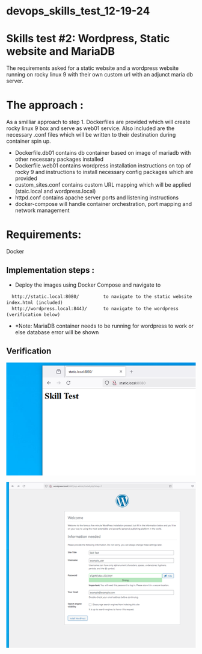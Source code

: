 # devops_skills_test_12-19-24

# Skills test #2: Wordpress, Static website  and MariaDB   

The requirements asked for a static website and a wordpress website running on rocky linux 9 with their own custom url with an adjunct maria db server. 


# The approach :
As a smilliar approach to step 1. Dockerfiles are provided which will create rocky linux 9 box and serve as web01 service. Also included are the necessary .conf files which will be written to their destination during container spin up. 

 - Dockerfile.db01 contains db container based on image of mariadb with other necessary packages installed 
 - Dockerfile.web01 contains wordpress installation instructions on top of rocky 9 and instructions to install necessary config packages which are provided  
 - custom_sites.conf contains custom URL mapping which will be applied (staic.local and wordpress.local)
 - httpd.conf contains apache server ports and listening instructions 
 - docker-compose will handle container orchestration, port mapping and network management 

# Requirements: 

Docker

## Implementation steps :
  - Deploy the images using Docker Compose and navigate to 
```
  http://static.local:8080/         to navigate to the static website index.html (included)
  http://wordpress.local:8443/      to navigate to the wordpress (verification below)
``` 
  - *Note: MariaDB container needs to be running for wordpress to work or else database error will be shown 



## Verification
![alt text](image-1.png)

![alt text](image.png)